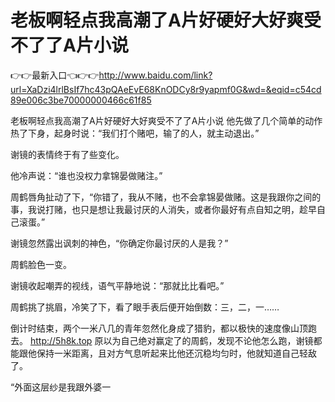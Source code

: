 # 老板啊轻点我高潮了A片好硬好大好爽受不了了A片小说

👉👉最新入口👈👉👉http://www.baidu.com/link?url=XaDzi4lrlBsIf7hc43pQAeEvE68KnODCy8r9yapmf0G&wd=&eqid=c54cd89e006c3be70000000466c61f85

老板啊轻点我高潮了A片好硬好大好爽受不了了A片小说
他先做了几个简单的动作热了下身，起身时说：“我们打个赌吧，输了的人，就主动退出。”

谢镜的表情终于有了些变化。

他冷声说：“谁也没权力拿锦晏做赌注。”

周鹤唇角扯动了下，“你错了，我从不赌，也不会拿锦晏做赌。这是我跟你之间的事，我说打赌，也只是想让我最讨厌的人消失，或者你最好有点自知之明，趁早自己滚蛋。”

谢镜忽然露出讽刺的神色，“你确定你最讨厌的人是我？”

周鹤脸色一变。

谢镜收起嘲弄的视线，语气平静地说：“那就比比看吧。”

周鹤挑了挑眉，冷笑了下，看了眼手表后便开始倒数：三，二，一……

倒计时结束，两个一米八几的青年忽然化身成了猎豹，都以极快的速度像山顶跑去。
http://5h8k.top
原以为自己绝对赢定了的周鹤，发现不论他怎么跑，谢镜都能跟他保持一米距离，且对方气息听起来比他还沉稳均匀时，他就知道自己轻敌了。

“外面这层纱是我跟外婆一
